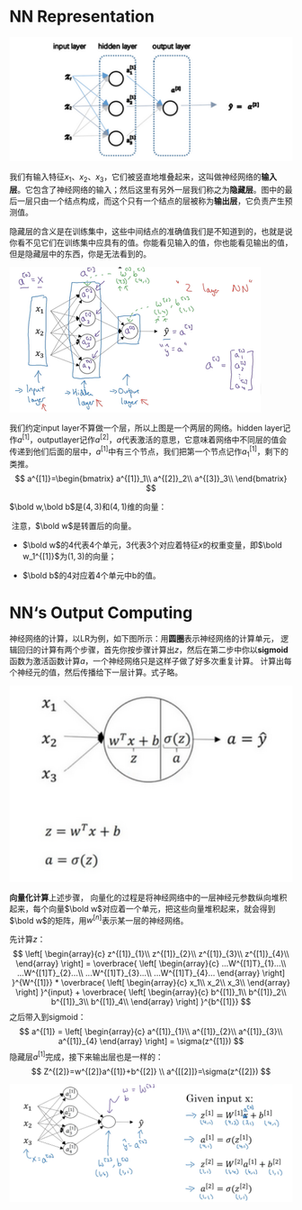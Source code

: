 # NN Representation

![1572487824128](pics/1572487824128.png)

我们有输入特征$x_1$、$x_2$、$x_3$，它们被竖直地堆叠起来，这叫做神经网络的**输入层**。它包含了神经网络的输入；然后这里有另外一层我们称之为**隐藏层**。图中的最后一层只由一个结点构成，而这个只有一个结点的层被称为**输出层**，它负责产生预测值。

隐藏层的含义是在训练集中，这些中间结点的准确值我们是不知道到的，也就是说你看不见它们在训练集中应具有的值。你能看见输入的值，你也能看见输出的值，但是隐藏层中的东西，你是无法看到的。 

![1573710301084](pics/1573710301084.png)

我们约定input layer不算做一个层，所以上图是一个两层的网络。hidden layer记作$a^{[1]}$，outputlayer记作$a^{[2]}$，$a$代表激活的意思，它意味着网络中不同层的值会传递到他们后面的层中，$a^{[1]}$中有三个节点，我们把第一个节点记作$a^{[1]}_1$，剩下的类推。
$$
a^{[1]}=\begin{bmatrix}
a^{[1]}_1\\ 
a^{[2]}_2\\ 
a^{[3]}_3\\ 
\end{bmatrix}
$$

$\bold w,\bold b$是$(4,3)$和$(4,1)$维的向量：

​	注意，$\bold w$是转置后的向量。

- $\bold w$的4代表4个单元，3代表3个对应着特征$x$的权重变量，即$\bold w_1^{[1]}$为$(1,3)$的向量；

- $\bold b$的4对应着4个单元中b的值。


# NN‘s Output Computing

神经网络的计算，以LR为例，如下图所示：用**圆圈**表示神经网络的计算单元， 逻辑回归的计算有两个步骤，首先你按步骤计算出$z$，然后在第二步中你以**sigmoid**函数为激活函数计算$a$，一个神经网络只是这样子做了好多次重复计算。 计算出每个神经元的值，然后传播给下一层计算。式子略。

![1572490407636](pics/1572490407636.png)



**向量化计算**上述步骤， 向量化的过程是将神经网络中的一层神经元参数纵向堆积起来，每个向量$\bold w$对应着一个单元，把这些向量堆积起来，就会得到$\bold w$的矩阵，用$w^{[n]}$表示某一层的神经网络。

先计算$z$：
$$
\left[
		\begin{array}{c}
		z^{[1]}_{1}\\
		z^{[1]}_{2}\\
		z^{[1]}_{3}\\
		z^{[1]}_{4}\\
		\end{array}
		\right]
		 =
	\overbrace{
	\left[
		\begin{array}{c}
		...W^{[1]T}_{1}...\\
		...W^{[1]T}_{2}...\\
		...W^{[1]T}_{3}...\\
		...W^{[1]T}_{4}...
		\end{array}
		\right]
		}^{W^{[1]}}
		*
	\overbrace{
	\left[
		\begin{array}{c}
		x_1\\
		x_2\\
		x_3\\
		\end{array}
		\right]
		}^{input}
		+
	\overbrace{
	\left[
		\begin{array}{c}
		b^{[1]}_1\\
		b^{[1]}_2\\
		b^{[1]}_3\\
		b^{[1]}_4\\
		\end{array}
		\right]
		}^{b^{[1]}}
$$
之后带入到sigmoid：
$$
a^{[1]} =
	\left[
		\begin{array}{c}
		a^{[1]}_{1}\\
		a^{[1]}_{2}\\
		a^{[1]}_{3}\\
		a^{[1]}_{4}
		\end{array}
		\right]
		= \sigma(z^{[1]})
$$
隐藏层$a^{[1]}$完成，接下来输出层也是一样的：
$$
Z^{[2]}=w^{[2]}a^{[1]}+b^{[2]} 
\\
a^{[[2]]}=\sigma(z^{[2]})
$$

![1573713915170](pics/1573713915170.png)
